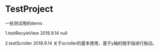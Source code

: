 # TestProject
一些测试用的demo

  1.testRecyleView
  2018.9.14 null

  2.testScroller
  2018.9.14 关于scroller的基本使用，基于y轴的随手指进行拖动。
